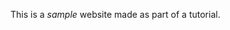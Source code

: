 <!DOCTYPE html>
 <html>
   <head>
     <title>Read Me</title>
   </head>
   <body>
      <p>
      This is a <em>sample</em> website made as part of a tutorial.
      </p>
  </body>
</html>
